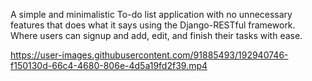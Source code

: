 A simple and minimalistic To-do list application with no unnecessary features that does what it says using the Django-RESTful framework.  
Where users can signup and add, edit, and finish their tasks with ease.

https://user-images.githubusercontent.com/91885493/192940746-f150130d-66c4-4680-806e-4d5a19fd2f39.mp4
